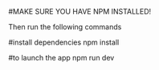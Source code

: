 #MAKE SURE YOU HAVE NPM INSTALLED!

Then run the following commands

#install dependencies
npm install

#to launch the app
npm run dev